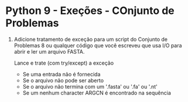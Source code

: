 Python 9 - Exeções - COnjunto de Problemas
===================


1. Adicione tratamento de exceção para um script do Conjunto de Problemas 8 ou qualquer código que você escreveu que usa I/O para abrir e ler um arquivo FASTA.
   
   Lance e trate (com try/except) a exceção
   - Se uma entrada não é fornecida
   - Se o arquivo não pode ser aberto
   - Se o arquivo não termina com um '.fasta' ou '.fa' ou '.nt'
   - Se um nenhum character ARGCN é encontrado na sequência
